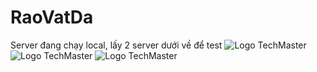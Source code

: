 # RaoVatDa
Server đang chạy local, lấy 2 server dưới về để test
![Logo TechMaster](https://1drv.ms/u/s!ArAaTDfrPYUtgg_GYcnQ0vpEoSqO)
![Logo TechMaster](https://1drv.ms/u/s!ArAaTDfrPYUtghCbl4hkLiaxpCus)
![Logo TechMaster](https://1drv.ms/u/s!ArAaTDfrPYUtgg6rTOj3UUB5gRla)
